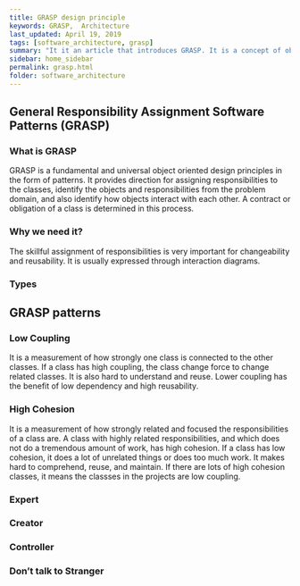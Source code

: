 ```yaml
---
title: GRASP design principle
keywords: GRASP,  Architecture
last_updated: April 19, 2019
tags: [software_architecture, grasp]
summary: "It it an article that introduces GRASP. It is a concept of object oriented analysis design. In fact, this job should be done before the software architecture design, but it's a necessary process, so I've put it in software architecture category. All this information is from Prof. Eunmi Choi at Kookmin University and Software Architecture in Practice, 3rd Edition."
sidebar: home_sidebar
permalink: grasp.html
folder: software_architecture
---
```


## General Responsibility Assignment Software Patterns (GRASP)

### What is GRASP

GRASP is a fundamental and universal object oriented design principles in the form of patterns. It provides direction for assigning responsibilities to the classes, identify the objects and responsibilities from the problem domain, and also identify how objects interact with each other. A contract or obligation of a class is determined in this process.

### Why we need it?

The skillful assignment of responsibilities is very important for changeability and reusability. It is usually expressed through interaction diagrams.

### Types

## GRASP patterns

### Low Coupling
It is a measurement of how strongly one class is connected to the other classes. If a class has high coupling, the class change force to change related classes. It is also hard to understand and reuse. Lower coupling has the benefit of low dependency and high reusability.

### High Cohesion
It is a measurement of how strongly related and focused the responsibilities of a class are. A class with highly related responsibilities, and which does not do a tremendous amount of work, has high cohesion. If a class has low cohesion, it does a lot of unrelated things or does too much work. It makes hard to comprehend, reuse, and maintain. If there are lots of high cohesion classes, it means the classses in the projects are low coupling.


### Expert

### Creator

### Controller

### Don’t talk to Stranger

